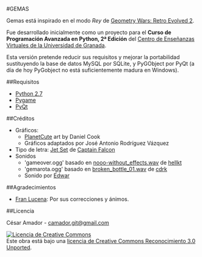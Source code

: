 #GEMAS

Gemas está inspirado en el modo *Rey* de [Geometry Wars: Retro Evolved 2](http://en.wikipedia.org/wiki/Geometry_Wars:_Retro_Evolved_2).

Fue desarrollado inicialmente como un proyecto para el **Curso de Programación
Avanzada en Python, 2ª Edición** del [Centro de Enseñanzas Virtuales de la
Universidad de Granada](http://cevug.ugr.es).

Esta versión pretende reducir sus requisitos y mejorar la portabilidad sustituyendo la base de datos MySQL por SQLite, y PyGObject por PyQt (a día de hoy PyGobject no está suficientemente madura en Windows).

##Requisitos

* [Python 2.7](http://www.python.org/)
* [Pygame](http://www.pygame.org)
* [PyQt](http://www.riverbankcomputing.co.uk/software/pyqt/intro)

##Créditos

- Gráficos:
  - [PlanetCute](http://www.lostgarden.com/2007/05/dancs-miraculously-flexible-game.html) art by Daniel Cook 
  - Gráficos adaptados por José Antonio Rodríguez Vázquez
- Tipo de letra: [Jet Set](http://www.fontspace.com/captain-falcon/jet-set) de [Captain Falcon](http://www.fontspace.com/captain-falcon)
- Sonidos
  - 'gameover.ogg' basado en [nooo-without_effects.wav](http://www.freesound.org/people/hellkt/sounds/80922/) de [hellkt](http://www.freesound.org/people/hellkt/)
  - 'gemarota.ogg' basado en [broken_bottle_01.wav](http://www.freesound.org/people/cdrk/sounds/68449/) de [cdrk](http://www.freesound.org/people/cdrk/)
  - Sonido por [Edwar](https://soundcloud.com/edwar-rodriguez)
  
##Agradecimientos

- [Fran Lucena][franlu]: Por sus correcciones y ánimos.

##Licencia

César Amador - camador.git@gmail.com 

<a rel="license" href="http://creativecommons.org/licenses/by/3.0/deed.es_ES"><img alt="Licencia de Creative Commons" style="border-width:0" src="http://i.creativecommons.org/l/by/3.0/88x31.png" /></a><br />
Este obra está bajo una <a rel="license" href="http://creativecommons.org/licenses/by/3.0/deed.es_ES">licencia de Creative Commons Reconocimiento 3.0 Unported</a>.

[franlu]: https://github.com/franlu
